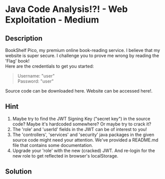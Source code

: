 # Java Code Analysis!?! - Web Exploitation - Medium

## Description
BookShelf Pico, my premium online book-reading service. I believe that my website is super secure. I challenge you to prove me wrong by reading the 'Flag' book!  
Here are the credentials to get you started:
> Username: "user"  
> Password: "user"

Source code can be downloaded here.
Website can be accessed here!.  

## Hint
1. Maybe try to find the JWT Signing Key ("secret key") in the source code? Maybe it's hardcoded somewhere? Or maybe try to crack it?
2. The 'role' and 'userId' fields in the JWT can be of interest to you!
3. The 'controllers', 'services' and 'security' java packages in the given source code might need your attention. We've provided a README.md file that contains some documentation.  
4. Upgrade your 'role' with the new (cracked) JWT. And re-login for the new role to get reflected in browser's localStorage.  


## Solution
